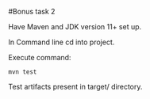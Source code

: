 #Bonus task 2

Have Maven and JDK version 11+ set up.

In Command line cd into project.

Execute command:

    mvn test
    
Test artifacts present in target/ directory.